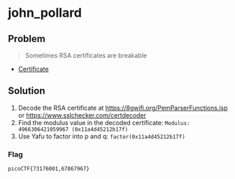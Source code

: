 # john_pollard

## Problem

> Sometimes RSA certificates are breakable

* [Certificate](./cert)

## Solution

1. Decode the RSA certificate at <https://8gwifi.org/PemParserFunctions.jsp> or <https://www.sslchecker.com/certdecoder>
2. Find the modulus value in the decoded certificate: `Modulus: 4966306421059967 (0x11a4d45212b17f)`
3. Use Yafu to factor into p and q: `factor(0x11a4d45212b17f)`

### Flag

`picoCTF{73176001,67867967}`
